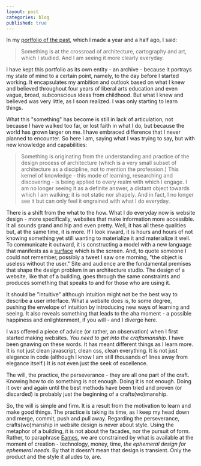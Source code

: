 ```yaml
---
layout: post
categories: blog
published: true
---
```


In my [portfolio of the past](http://oldwork.tumblr.com/), which I made a year and a half ago, I said:

> Something is at the crossroad of architecture, cartography and art,
> which I studied. And I am seeing it more clearly everyday.

I have kept this portfolio as its own entity - an archive - because it portrays my state of mind to a certain point,
namely, to the day before I started working. It encapsulates my ambition and outlook based on what I knew and believed
throughout four years of liberal arts education and even vague, broad, subconscious ideas from childhood. But what I knew
and believed was very little, as I soon realized. I was only starting to learn things.

What this "something" has become is still in lack of articulation, not because I have walked too far, or lost faith in what
I do, but because the world has grown larger on me. I have embraced difference that I never planned to encounter. 
So here I am, saying what I was trying to say, but with new knowledge and capabilities:

> Something is originating from the understanding and practice
> of the design process of architecture (which is a very small subset of architecture as a discipline, not
> to mention the profession.) This kernel of knowledge - this mode of learning,
> researching and discovering - is being applied to every realm with which I engage.
> I am no longer seeing it as a definite answer, a distant object towards
> which I am walking; it is not static nor shapely. And in fact, I no longer see it but can only feel it
> engrained with what I do everyday.

There is a shift from the what to the how. What I do everyday now is website design - more specifically,
websites that make information more accessible. It all sounds grand and hip and even pretty. Well, it has
all these qualities but, at the same time, it is more. If I look inward, it is hours and hours of not 
knowing something yet still wanting to materialize it and materialize it well. To communicate it outward, it is constructing a model
with a new language that manifests as a [surface](http://en.wikipedia.org/wiki/User_interface) 
which is the screen. And, to quote someone I could not remember, possibly a tweet I saw one morning,
"the object is useless without the user." Site and audience are the fundamental
premises that shape the design problem in an architecture studio. The design of a website, like that of a building, 
goes through the same constraints and produces something that speaks to and for those who are using it.

It should be 
"intuitive" although intuition might not be the best way to describe a user interface. What a website does is, to some degree,  
pushing the envelope of intuition by introducing new ways of learning and seeing. It also reveals something that leads
to the aha moment - a possible happiness and enlightenment, if you will - and I diverge here.

I was offered a piece of advice (or rather, an observation) when I first started making websites. _You need to get into the craftsmanship_.
I have been gnawing on these words. It has meant different things as I learn more. It is not just clean javascript, clean css, clean everything.
It is not just elegance in code (although I know I am still thousands of lines away from elegance itself.) It is not even just the seek
of excellence. 

The will, the practice, the perseverance - they are all one part of the craft. Knowing how to do something is not enough.
Doing it is not enough. Doing it over and again until the best methods have been tried and proven (or discarded)
is probably just the beginning of a crafts(wo)manship.

So, the will is simple and firm. It is a result from the motivation to learn and make good things. The practice is taking its time, as I keep
my head down and merge, commit, push and pull away. Regarding the perseverance, crafts(wo)manship in
website design is never about style. Using the metaphor of a building, it is not about the facades, nor the pursuit of form.
Rather, to paraphrase [Eames](http://markwunsch.com/blog/2008/09/27/design-q-a-with-charles-eames.html), we are constrained by what 
is available at the moment of creation - technology, money, time, _the ephemeral design for ephemeral needs_. By that it doesn't mean that design is transient. Only the product and the style it alludes to, are.